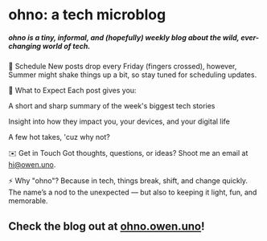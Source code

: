 # ohno: a tech microblog
##### ohno is a tiny, informal, and (hopefully) weekly blog about the wild, ever-changing world of tech.

📅 Schedule
New posts drop every Friday (fingers crossed), however, Summer might shake things up a bit, so stay tuned for scheduling updates.

💬 What to Expect
Each post gives you:

A short and sharp summary of the week's biggest tech stories

Insight into how they impact you, your devices, and your digital life

A few hot takes, 'cuz why not?

✉️ Get in Touch
Got thoughts, questions, or ideas? Shoot me an email at [hi@owen.uno](mailto:hi@owen.uno).

⚡ Why "ohno"?
Because in tech, things break, shift, and change quickly. The name’s a nod to the unexpected — but also to keeping it light, fun, and memorable.

## Check the blog out at [ohno.owen.uno](https://ohno.owen.uno)!